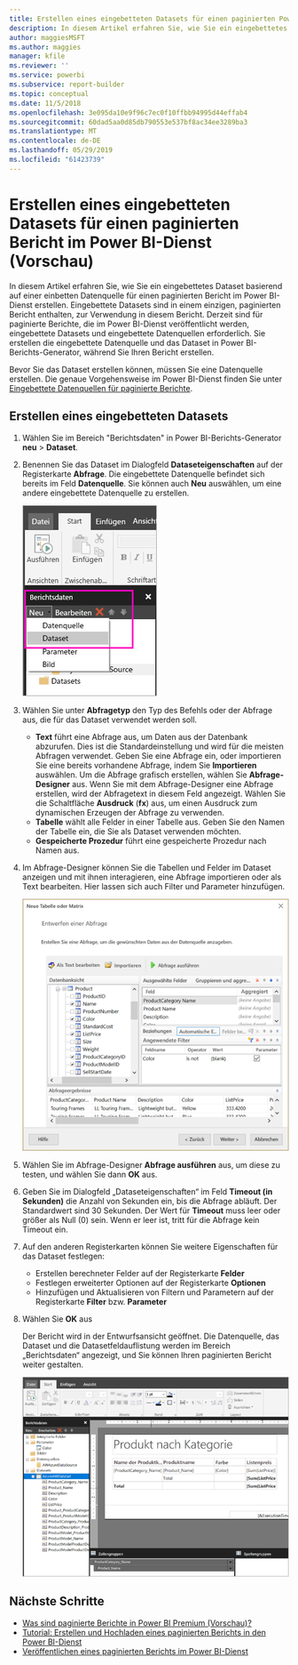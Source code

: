 ```yaml
---
title: Erstellen eines eingebetteten Datasets für einen paginierten Power BI-Bericht (Vorschau)
description: In diesem Artikel erfahren Sie, wie Sie ein eingebettetes Dataset basierend auf einer einbetten Datenquelle für einen paginierten Bericht im Power BI-Dienst erstellen.
author: maggiesMSFT
ms.author: maggies
manager: kfile
ms.reviewer: ''
ms.service: powerbi
ms.subservice: report-builder
ms.topic: conceptual
ms.date: 11/5/2018
ms.openlocfilehash: 3e095da10e9f96c7ec0f10ffbb94995d44effab4
ms.sourcegitcommit: 60dad5aa0d85db790553e537bf8ac34ee3289ba3
ms.translationtype: MT
ms.contentlocale: de-DE
ms.lasthandoff: 05/29/2019
ms.locfileid: "61423739"
---
```

# <a name="create-an-embedded-dataset-for-a-paginated-report-in-the-power-bi-service-preview"></a>Erstellen eines eingebetteten Datasets für einen paginierten Bericht im Power BI-Dienst (Vorschau)

In diesem Artikel erfahren Sie, wie Sie ein eingebettetes Dataset basierend auf einer einbetten Datenquelle für einen paginierten Bericht im Power BI-Dienst erstellen. Eingebettete Datasets sind in einem einzigen, paginierten Bericht enthalten, zur Verwendung in diesem Bericht. Derzeit sind für paginierte Berichte, die im Power BI-Dienst veröffentlicht werden, eingebettete Datasets und eingebettete Datenquellen erforderlich. Sie erstellen die eingebettete Datenquelle und das Dataset in Power BI-Berichts-Generator, während Sie Ihren Bericht erstellen. 

Bevor Sie das Dataset erstellen können, müssen Sie eine Datenquelle erstellen. Die genaue Vorgehensweise im Power BI-Dienst finden Sie unter [Eingebettete Datenquellen für paginierte Berichte](paginated-reports-embedded-data-source.md).
  
## <a name="create-an-embedded-dataset"></a>Erstellen eines eingebetteten Datasets
  
1. Wählen Sie im Bereich "Berichtsdaten" in Power BI-Berichts-Generator **neu** > **Dataset**.

1. Benennen Sie das Dataset im Dialogfeld **Dataseteigenschaften** auf der Registerkarte **Abfrage**. Die eingebettete Datenquelle befindet sich bereits im Feld **Datenquelle**. Sie können auch **Neu** auswählen, um eine andere eingebettete Datenquelle zu erstellen.
 
   ![Neues Dataset](media/paginated-reports-create-embedded-dataset/power-bi-paginated-new-dataset.png)  

3. Wählen Sie unter **Abfragetyp** den Typ des Befehls oder der Abfrage aus, die für das Dataset verwendet werden soll. 
    - **Text** führt eine Abfrage aus, um Daten aus der Datenbank abzurufen. Dies ist die Standardeinstellung und wird für die meisten Abfragen verwendet. Geben Sie eine Abfrage ein, oder importieren Sie eine bereits vorhandene Abfrage, indem Sie **Importieren** auswählen. Um die Abfrage grafisch erstellen, wählen Sie **Abfrage-Designer** aus. Wenn Sie mit dem Abfrage-Designer eine Abfrage erstellen, wird der Abfragetext in diesem Feld angezeigt. Wählen Sie die Schaltfläche **Ausdruck** (**fx**) aus, um einen Ausdruck zum dynamischen Erzeugen der Abfrage zu verwenden. 
    - **Tabelle** wählt alle Felder in einer Tabelle aus. Geben Sie den Namen der Tabelle ein, die Sie als Dataset verwenden möchten.
    - **Gespeicherte Prozedur** führt eine gespeicherte Prozedur nach Namen aus.

4. Im Abfrage-Designer können Sie die Tabellen und Felder im Dataset anzeigen und mit ihnen interagieren, eine Abfrage importieren oder als Text bearbeiten. Hier lassen sich auch Filter und Parameter hinzufügen. 

    ![Abfrage-Designer](media/paginated-reports-create-embedded-dataset/power-bi-paginated-embedded-dataset-edit-query.png)

5. Wählen Sie im Abfrage-Designer **Abfrage ausführen** aus, um diese zu testen, und wählen Sie dann **OK** aus.

1. Geben Sie im Dialogfeld „Dataseteigenschaften“ im Feld **Timeout (in Sekunden)** die Anzahl von Sekunden ein, bis die Abfrage abläuft. Der Standardwert sind 30 Sekunden. Der Wert für **Timeout** muss leer oder größer als Null (0) sein. Wenn er leer ist, tritt für die Abfrage kein Timeout ein.

7.  Auf den anderen Registerkarten können Sie weitere Eigenschaften für das Dataset festlegen:
    - Erstellen berechneter Felder auf der Registerkarte **Felder**
    - Festlegen erweiterter Optionen auf der Registerkarte **Optionen**
    - Hinzufügen und Aktualisieren von Filtern und Parametern auf der Registerkarte **Filter** bzw. **Parameter**

8. Wählen Sie **OK** aus
 
   Der Bericht wird in der Entwurfsansicht geöffnet. Die Datenquelle, das Dataset und die Datasetfeldauflistung werden im Bereich „Berichtsdaten“ angezeigt, und Sie können Ihren paginierten Bericht weiter gestalten.  

    ![Dataset in der Entwurfsansicht des Berichts](media/paginated-reports-create-embedded-dataset/power-bi-paginated-embedded-dataset-report-design-view.png) 
 
## <a name="next-steps"></a>Nächste Schritte 

- [Was sind paginierte Berichte in Power BI Premium (Vorschau)?](paginated-reports-report-builder-power-bi.md)  
- [Tutorial: Erstellen und Hochladen eines paginierten Berichts in den Power BI-Dienst](paginated-reports-quickstart-aw.md)
- [Veröffentlichen eines paginierten Berichts im Power BI-Dienst](paginated-reports-save-to-power-bi-service.md)

